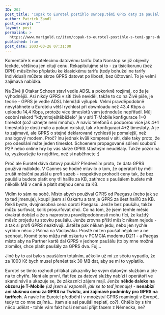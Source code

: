 ```yaml
---
ID: 202
post_title: 'Copak to Eurotel postihlo s&nbsp;těmi GPRS daty za paušál?'
author: Patrick Zandl
post_excerpt: ""
layout: post
permalink: >
  https://www.marigold.cz/item/copak-to-eurotel-postihlo-s-temi-gprs-daty-za-pausal
published: true
post_date: 2003-03-28 07:31:00
---
```

<P>Komentáře k eurotelecímu datovému tarifu Data Nonstop se již objevily leckde, většinou jen citují cenu. Rekapitulujme si to - za tisícikorunu (bez DPH) měsíčního příplatku ke klasickému tarifu (tedy bohužel ne tarify Individual) můžete skrze GPRS datovat po libosti, bez účtování. To je velmi zajímavá nabídka. </P>
<P>Na Živě ji Otakar Schoen staví vedle ADSL a pokorkně rozjímá, co že je výhodnější. Asi nikdy GPRS v síti živě neviděl, takže to co na Živě píše, je teorie - GPRS je vedle ADSL hlemíždí výlupek. Velmi pravděpodobně nevytáhnete u Eurotelu větší rychlost při downloadu než 43,4 Kbps a uploadu 14,4 Kbps, protože více timeslotů vám jednoduše nepřiřadí. Můj osobní rekord "kdymitoještěběželo" je v síti T-Mobile konfigurace 1+0 timeslot (což uznejte není mnoho). A navíc telefonů s podporou více jak 4+1 timestotů je dosti málo a pokud existují, tak v konfiguraci 4+2 timesloty. A je to zajímavé, ale GPRS o stejné deklarované rychlosti je pomalejší, než analogový modem. Proč? Inu jednak kvůli kompresi v síti, dále taky proto, že pro odesílání máte jeden timeslot. Schoenem propagované sdílení souborů P2P nebo online hry by vás skrze GPRS šťastným neudělaly. Takže pozor na to, vyzkoušejte to nejdříve, než si naběhnete :)</P>
<P>Proč ale Eurotel dává datový paušál? Především proto, že data GPRS používá málokdo. V Cannes se hodně mluvilo o tom, že operátoři by měli zrušit měsíční paušál u profi sazeb - respektive prohodit ceny tak, že bez paušálu budete platit ony tři halíře za KB, zatímco s paušálem budete mít několik MB v ceně a platit stejnou cenu za KB. </P>
<P>Vidím to sám na sobě. Místo abych používal GPRS od Paegasu (nebo jak se to teď jmenuje), koupil jsem si Oskartu a tam je GPRS za šest halířů za KB. Řekli byste, dvojnásobná cena oproti Paegasu. Jenže bez paušálu, takže můžu surfovat, kolik prosurfovat chci. Co na tom, že jsem tenhle měsíc dvakrát dobíjel a že s naprostou pravděpodobností mohu říci, že každý měsíc projedu tu stovku paušálu. Jenže zrovna příští měsíc nikam nejedu - a tak si profi GPRS neaktivuji. Jistěže pak někam jedu, nebo jen rychle vyřídím něco z Palma na Václaváku. Prostě mi ten paušál nějak ne a ne sednout. Kromě toho můžu mít oskartu v PCMCIA modemu D211 -&#160;a Paegas místo aby na Partner kartě dal GPRS v jednom paušálu (to by mne možná zlomilo), chce platit paušály za GPRS dva. Fuj...&#160;</P>
<P>Jiné by to asi bylo s paušálem totálním, ačkoliv už mi ze sčotu vypadlo, že za 1000 Kč bych musel přenést tak&#160;30 MB dat, aby se mi to vyplatilo. </P>
<P>Eurotel se tímto rozhodl přilákat zákazníky ke svým datovým službám a jde na to chytře. Není ale první, flat fee za datové služby nabízí i operátoři ve skandinávii a ukazuje se, že zákazníci zájem mají. Jenže <STRONG>někde daleko na obzoru je T-Mobile</STRONG> <EM>(už jsem si vzpoměl, jak se to teď jmenuje)</EM> - <STRONG>nenabízí ani slušnou cenu za GPRS na Twistu, ani zajímavé podmínky pro GPRS na tarifech</STRONG>. A navíc ho Eurotel předběhl i v množství GPRS roamingů v Evropě, tedy to co mne zajímá... (tam ale asi paušál neplatí, co?). Chtělo by s tím něco udělat - tohle vám fakt hoši nemusí přijít faxem z Německa, ne?</P>